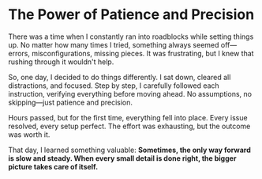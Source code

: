 # The Power of Patience and Precision  

There was a time when I constantly ran into roadblocks while setting things up. No matter how many times I tried, something always seemed off—errors, misconfigurations, missing pieces. It was frustrating, but I knew that rushing through it wouldn't help.  

So, one day, I decided to do things differently. I sat down, cleared all distractions, and focused. Step by step, I carefully followed each instruction, verifying everything before moving ahead. No assumptions, no skipping—just patience and precision.  

Hours passed, but for the first time, everything fell into place. Every issue resolved, every setup perfect. The effort was exhausting, but the outcome was worth it.  

That day, I learned something valuable: **Sometimes, the only way forward is slow and steady. When every small detail is done right, the bigger picture takes care of itself.**  
